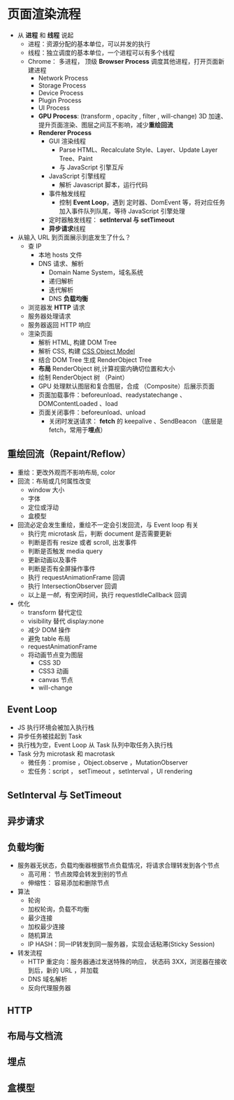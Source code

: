 # 页面渲染流程

- 从 **进程** 和 **线程** 说起
  - 进程：资源分配的基本单位，可以并发的执行
  - 线程：独立调度的基本单位，一个进程可以有多个线程
  - Chrome： 多进程， 顶级 **Browser Process** 调度其他进程，打开页面新建进程
    - Network Process
    - Storage Process
    - Device Process
    - Plugin Process
    - UI Process
    - **GPU Process**: (transform , opacity , filter , will-change) 3D 加速、提升页面渲染、图层之间互不影响，减少**重绘回流**
    - **Renderer Process**
      - GUI 渲染线程
        - Parse HTML、Recalculate Style、Layer、Update Layer Tree、Paint
        - 与 JavaScript 引擎互斥
      - JavaScript 引擎线程
        - 解析 Javascript 脚本，运行代码
      - 事件触发线程
        - 控制  **Event Loop**，遇到 定时器、DomEvent 等，将对应任务加入事件队列队尾，等待 JavaScript 引擎处理
      - 定时器触发线程： **setInterval 与 setTimeout**
      - **异步请求**线程
- 从输入 URL 到页面展示到底发生了什么？
  - 查 IP
    - 本地 hosts 文件
    - DNS 请求、解析
      - Domain Name System，域名系统
      - 递归解析
      - 迭代解析
      - DNS **负载均衡**
  - 浏览器发 **HTTP** 请求
  - 服务器处理请求
  - 服务器返回 HTTP 响应
  - 渲染页面
    - 解析 HTML, 构建 DOM Tree
    - 解析 CSS, 构建 [CSS Object Model](https://developer.mozilla.org/en-US/docs/Web/API/CSS_Object_Model)
    - 结合 DOM Tree 生成 RenderObject Tree
    - **布局** RenderObject 树,计算视窗内确切位置和大小
    - 绘制 RenderObject 树 （Paint）
    - GPU 处理默认图层和复合图层，合成 （Composite）后展示页面
    - 页面加载事件：beforeunload、readystatechange 、DOMContentLoaded 、load
    - 页面关闭事件：beforeunload、unload
      - 关闭时发送请求： **fetch** 的 keepalive 、SendBeacon （底层是fetch，常用于**埋点**）


## 重绘回流（Repaint/Reflow）

- 重绘：更改外观而不影响布局, color
- 回流：布局或几何属性改变
  - window 大小
  - 字体
  - 定位或浮动
  - 盒模型
- 回流必定会发生重绘，重绘不一定会引发回流，与  Event loop 有关
  - 执行完 microtask 后，判断 document 是否需要更新
  - 判断是否有 resize 或者 scroll, 出发事件
  - 判断是否触发 media query
  - 更新动画以及事件
  - 判断是否有全屏操作事件
  - 执行 requestAnimationFrame 回调
  - 执行 IntersectionObserver 回调
  - 以上是*一帧*，有空闲时间，执行 requestIdleCallback 回调
- 优化
  - transform 替代定位
  - visibility 替代 display:none
  - 减少 DOM 操作
  - 避免 table 布局
  - requestAnimationFrame
  - 将动画节点变为图层
    - CSS 3D
    - CSS3 动画
    - canvas 节点
    - will-change

## Event Loop

- JS 执行环境会被加入执行栈
- 异步任务被挂起到 Task
- 执行栈为空，Event Loop 从 Task 队列中取任务入执行栈
- Task 分为 microtask 和 macrotask
  - 微任务：promise ，Object.observe ，MutationObserver
  - 宏任务：script ， setTimeout ，setInterval ，UI rendering

##  SetInterval 与 SetTimeout

## 异步请求


## 负载均衡
- 服务器无状态，负载均衡器根据节点负载情况，将请求合理转发到各个节点
  - 高可用： 节点故障会转发到别的节点
  - 伸缩性： 容易添加和删除节点
- 算法
  - 轮询
  - 加权轮询，负载不均衡
  - 最少连接
  - 加权最少连接
  - 随机算法
  - IP HASH：同一IP转发到同一服务器，实现会话粘滞(Sticky Session)
- 转发流程
  - HTTP 重定向：服务器通过发送特殊的响应， 状态码 3XX，浏览器在接收到后，新的 URL ，并加载
  - DNS 域名解析
  - 反向代理服务器

## HTTP

## 布局与文档流

## 埋点

## 盒模型